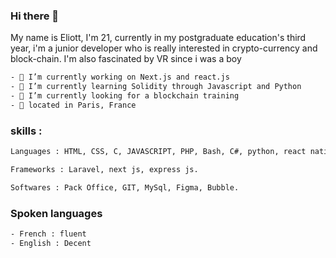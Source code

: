 ### Hi there 👋

My name is Eliott, I'm 21, currently in my postgraduate education's third year, i'm a junior developer who is really interested in crypto-currency and block-chain.
I'm also fascinated by VR since i was a boy


```bash
- 🔭 I’m currently working on Next.js and react.js
- 🌱 I’m currently learning Solidity through Javascript and Python
- 🔎 I’m currently looking for a blockchain training
- 📍 located in Paris, France
```

### skills :

```bash
Languages : HTML, CSS, C, JAVASCRIPT, PHP, Bash, C#, python, react native, .

Frameworks : Laravel, next js, express js.

Softwares : Pack Office, GIT, MySql, Figma, Bubble.
```

### Spoken languages

```bash
- French : fluent
- English : Decent
```


